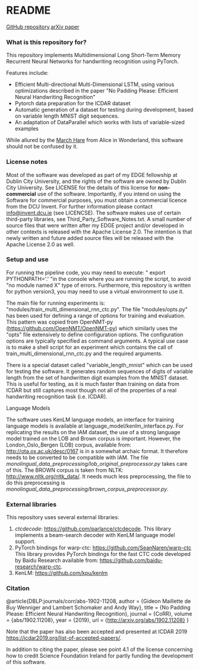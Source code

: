 # README #

[GitHub repository](https://github.com/gwenniger/multi-hare).[arXiv paper](https://arxiv.org/abs/1902.11208)

### What is this repository for? ###

This repository implements Multidimensional Long Short-Term Memory Recurrent Neural Networks for handwriting recognition
using PyTorch.

Features include:

* Efficient Multi-directional Multi-Dimensional LSTM, using various optimizations described in the paper
  "No Padding Please: Efficient Neural Handwriting Recognition" 
* Pytorch data preparation for the ICDAR dataset
* Automatic generation of a dataset for testing during development, based on 
  variable length MNIST digit sequences.
* An adaptation of DataParallel which works with lists of variable-sized examples

While allured by the [March Hare](https://en.wikipedia.org/wiki/March_Hare)  from Alice in Wonderland,
this software should not be confused by it. 

### License notes ###

Most of the software was developed as part of my EDGE fellowship at Dublin City University, and the 
rights of the software are owned by Dublin City University. See LICENSE for the details of this license 
for **non-commercial** use of the software. Importantly, if you intend on using the Software for commercial purposes, 
you must obtain a commercial licence from the DCU Invent. 
For further information please contact info@invent.dcu.ie (see LICENCSE). 
The software makes use of certain third-party libraries, see Third_Party_Software_Notes.txt.
A small number of source files that were written after my EDGE project and/or developed in other contexts 
is released with the Apache License 2.0. The intention is that newly written and future added  source files 
will be released with the Apache License 2.0 as well.
 

### Setup and use ###
For running the pipeline code, you may need to execute:
" export PYTHONPATH='.' "in the console where you are running the script, to avoid "no module named X"
type of errors.
Furthermore, this repository is written for python version3, you may need to 
use a virtual environment to use it.

The main file for running experiments is: "modules/train_multi_dimensional_rnn_ctc.py".
The file "modules/opts.py" has been used for defining a range of options for training and evaluation.
This pattern was copied from OpenNMT-py (https://github.com/OpenNMT/OpenNMT-py)
which similarly uses the "opts" file extensively to define configuration options. The configuration options
are typically specified as command arguments. A typical use case is to make a shell script for an experiment
which contains the call of train_multi_dimensional_rnn_ctc.py and the required arguments.

There is a special dataset called "variable_length_mnist" which can be used for testing the software.
It generates random sequences of digits of variable length from the set of handwritten digit examples 
from the MNIST dataset. This is useful for testing, as it is much faster than training on data from ICDAR 
but still captures most though not all of the  properties of a real handwriting recognition task (i.e. ICDAR).

Language Models

The software uses KenLM language models, an interface for training language models is available at 
language_model/kenlm_interface.py. For replicating the results on the IAM dataset, the use of a strong language
model trained on the LOB and Brown corpus is important. However, the London_Oslo_Bergen (LOB) corpus, available from:
http://ota.ox.ac.uk/desc/0167 is in a somewhat archaic format. It therefore needs to be converted to be compatible with IAM. 
The file <em>monolingual_data_preprocessing/lob_original_preprocessor.py</em> takes care of this.
The BROWN corpus is taken from NLTK: http://www.nltk.org/nltk_data/. It needs much less preprocessing, the file 
to do this preprocessing  is <em>monolingual_data_preprocessing/brown_corpus_preprocessor.py</em>.

 

### External libraries ###
This repository uses several external libraries:
1. *ctcdecode*:  https://github.com/parlance/ctcdecode. 
This library implements a beam-search decoder with KenLM language model support.
2. PyTorch bindings for warp-ctc: https://github.com/SeanNaren/warp-ctc
This library provides PyTorch bindings for the fast CTC code developed by Baidu Research 
available from: https://github.com/baidu-research/warp-ctc.
3. KenLM: https://github.com/kpu/kenlm

### Citation ###

@article{DBLP:journals/corr/abs-1902-11208,
  author    = {Gideon Maillette de Buy Wenniger and Lambert Schomaker and Andy Way},
  title     = {No Padding Please: Efficient Neural Handwriting Recognition},
  journal   = {CoRR},
  volume    = {abs/1902.11208},
  year      = {2019},
  url       = {http://arxiv.org/abs/1902.11208}
}

Note that the paper has also been accepted and presented at ICDAR 2019
https://icdar2019.org/list-of-accepted-papers/.

In addition to citing the paper, please see point 4.1 of the license 
concerning how to credit Science Foundation Ireland for partly funding 
the development of this software.

<!---

* Quick summary
* Version
* [Learn Markdown](https://bitbucket.org/tutorials/markdowndemo)

### How do I get set up? ###

* Summary of set up
* Configuration
* Dependencies
* Database configuration
* How to run tests
* Deployment instructions

### Contribution guidelines ###

* Writing tests
* Code review
* Other guidelines

### Who do I talk to? ###

* Repo owner or admin
* Other community or team contact

-->
